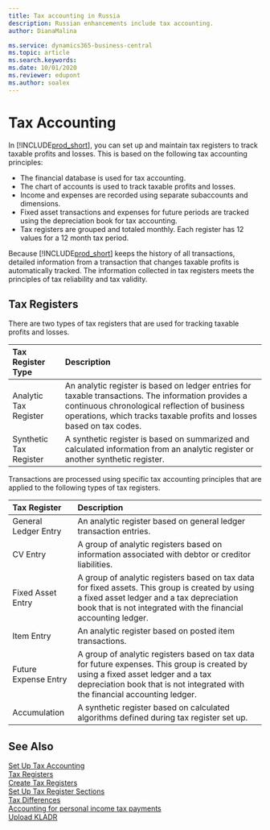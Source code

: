 ```yaml
---
title: Tax accounting in Russia
description: Russian enhancements include tax accounting.
author: DianaMalina

ms.service: dynamics365-business-central
ms.topic: article
ms.search.keywords:
ms.date: 10/01/2020
ms.reviewer: edupont
ms.author: soalex
---
```


# Tax Accounting

In [!INCLUDE[prod_short](../../includes/prod_short.md)], you can set up and maintain tax registers to track taxable profits and losses. This is based on the following tax accounting principles:

- The financial database is used for tax accounting.
- The chart of accounts is used to track taxable profits and losses.
- Income and expenses are recorded using separate subaccounts and dimensions.
- Fixed asset transactions and expenses for future periods are tracked using the depreciation book for tax accounting.
- Tax registers are grouped and totaled monthly. Each register has 12 values for a 12 month tax period. 

Because [!INCLUDE[prod_short](../../includes/prod_short.md)] keeps the history of all transactions, detailed information from a transaction that changes taxable profits is automatically tracked. The information collected in tax registers meets the principles of tax reliability and tax validity.

## Tax Registers

There are two types of tax registers that are used for tracking taxable profits and losses. 

| Tax Register Type      | Description                                                  |
| :--------------------- | :----------------------------------------------------------- |
| Analytic Tax Register  | An analytic register is based on ledger entries for taxable transactions. The information provides a continuous chronological reflection of business operations, which tracks taxable profits and losses based on tax codes. |
| Synthetic Tax Register | A synthetic register is based on summarized and calculated information from an analytic register or another synthetic register. |

Transactions are processed using specific tax accounting principles that are applied to the following types of tax registers. 

| Tax Register         | Description                                                  |
| :------------------- | :----------------------------------------------------------- |
| General Ledger Entry | An analytic register based on general ledger transaction entries. |
| CV Entry             | A group of analytic registers based on information associated with debtor or creditor liabilities. |
| Fixed Asset Entry    | A group of analytic registers based on tax data for fixed assets. This group is created by using a fixed asset ledger and a tax depreciation book that is not integrated with the financial accounting ledger. |
| Item Entry           | An analytic register based on posted item transactions.      |
| Future Expense Entry | A group of analytic registers based on tax data for future expenses. This group is created by using a fixed asset ledger and a tax depreciation book that is not integrated with the financial accounting ledger. |
| Accumulation         | A synthetic register based on calculated algorithms defined during tax register set up. |


## See Also

[Set Up Tax Accounting](How-to-Set-Up-Tax-Accounting.md)  
[Tax Registers](Tax-Registers.md)  
[Create Tax Registers](How-to-Create-Tax-Registers.md)  
[Set Up Tax Register Sections](How-to-Set-Up-Tax-Register-Sections.md)  
[Tax Differences](Tax-Differences.md)  
[Accounting for personal income tax payments](Accounting-for-personal-income-tax-payments.md)  
[Upload KLADR](Upload-KLADR.md)  
